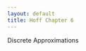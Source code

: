 ```yaml
---
layout: default
title: Hoff Chapter 6
---
```


Discrete Approximations
<script src="https://gist.github.com/cbbruss/372aa6b47b94bb3604d262a28e29f80d.js">
	
</script>